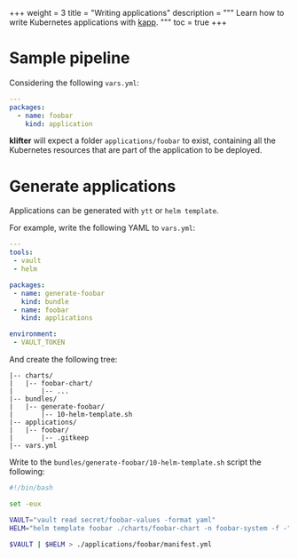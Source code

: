 +++
weight = 3
title = "Writing applications"
description = """
Learn how to write Kubernetes applications with [kapp](https://carvel.dev/kapp).
"""
toc = true
+++

# Sample pipeline

Considering the following `vars.yml`:

```yaml
---
packages:
  - name: foobar
    kind: application
```

**klifter** will expect a folder `applications/foobar` to exist, containing all
the Kubernetes resources that are part of the application to be deployed.

# Generate applications

Applications can be generated with `ytt` or `helm template`.

For example, write the following YAML to `vars.yml`:

```yaml
---
tools:
 - vault
 - helm

packages:
 - name: generate-foobar
   kind: bundle
 - name: foobar
   kind: applications

environment:
 - VAULT_TOKEN
```

And create the following tree:

```
|-- charts/
|   |-- foobar-chart/
|       |-- ...
|-- bundles/
|   |-- generate-foobar/
|       |-- 10-helm-template.sh
|-- applications/
|   |-- foobar/
|       |-- .gitkeep
|-- vars.yml
```

Write to the `bundles/generate-foobar/10-helm-template.sh` script the
following:

```bash
#!/bin/bash

set -eux

VAULT="vault read secret/foobar-values -format yaml"
HELM="helm template foobar ./charts/foobar-chart -n foobar-system -f -"

$VAULT | $HELM > ./applications/foobar/manifest.yml
```
